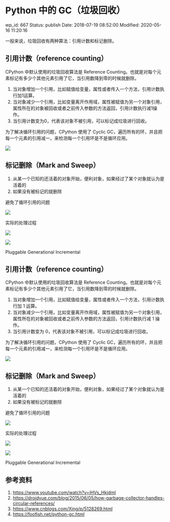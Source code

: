 # Python 中的 GC（垃圾回收）

wp_id: 667
Status: publish
Date: 2018-07-19 08:52:00
Modified: 2020-05-16 11:20:16

一般来说，垃圾回收有两种算法：引用计数和标记删除。


## 引用计数（reference counting）

CPython 中默认使用的垃圾回收算法是 Reference Counting。也就是对每个元素标记有多少个其他元素引用了它，当引用数降到零的时候就删除。

1. 当对象增加一个引用，比如赋值给变量，属性或者传入一个方法，引用计数执行加1运算。
2. 当对象减少一个引用，比如变量离开作用域，属性被赋值为另一个对象引用，属性所在的对象被回收或者之前传入参数的方法返回，引用计数执行减1操作。
3. 当引用计数变为0，代表该对象不被引用，可以标记成垃圾进行回收。

为了解决循环引用的问题，CPython 使用了 Cyclic GC，遍历所有的环，并且把每一个元素的引用减一，来检测每一个引用环是不是循环应用。

![](https://tva1.sinaimg.cn/large/006tKfTcly1ftg5mu2087j30we0i6gv5.jpg)


## 标记删除（Mark and Sweep）

1. 从某一个已知的还活着的对象开始，便利对象，如果经过了某个对象就认为是活着的
2. 如果没有被标记的就删除

避免了循环引用的问题

![](https://tva1.sinaimg.cn/large/006tKfTcly1ftf9x2kejlj30wo0ic11s.jpg)


实际的处理过程

![](https://tva1.sinaimg.cn/large/006tKfTcly1ftfa55k2e7j30wi0ick3k.jpg)

![](https://tva1.sinaimg.cn/large/006tKfTcly1ftfa6amfmmj30wc0iedr8.jpg)

Pluggable
Generational
Incremental


## 引用计数（reference counting）

CPython 中默认使用的垃圾回收算法是 Reference Counting。也就是对每个元素标记有多少个其他元素引用了它，当引用数降到零的时候就删除。

1. 当对象增加一个引用，比如赋值给变量，属性或者传入一个方法，引用计数执行加 1 运算。
2. 当对象减少一个引用，比如变量离开作用域，属性被赋值为另一个对象引用，属性所在的对象被回收或者之前传入参数的方法返回，引用计数执行减 1 操作。
3. 当引用计数变为 0，代表该对象不被引用，可以标记成垃圾进行回收。

为了解决循环引用的问题，CPython 使用了 Cyclic GC，遍历所有的环，并且把每一个元素的引用减一，来检测每一个引用环是不是循环应用。

![](https://tva1.sinaimg.cn/large/006tKfTcly1ftg5mu2087j30we0i6gv5.jpg)

## 标记删除（Mark and Sweep）

1. 从某一个已知的还活着的对象开始，便利对象，如果经过了某个对象就认为是活着的
2. 如果没有被标记的就删除

避免了循环引用的问题

![](https://tva1.sinaimg.cn/large/006tKfTcly1ftf9x2kejlj30wo0ic11s.jpg)

实际的处理过程

![](https://tva1.sinaimg.cn/large/006tKfTcly1ftfa55k2e7j30wi0ick3k.jpg)

![](https://tva1.sinaimg.cn/large/006tKfTcly1ftfa6amfmmj30wc0iedr8.jpg)

Pluggable
Generational
Incremental

## 参考资料

1. https://www.youtube.com/watch?v=iHVs_HkjdmI
2. https://droidyue.com/blog/2015/06/05/how-garbage-collector-handles-circular-references/
3. https://www.cnblogs.com/Xjng/p/5128269.html
4. https://foofish.net/python-gc.html